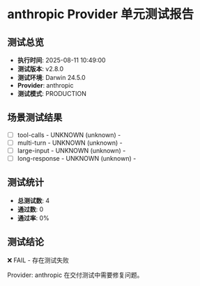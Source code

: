 # anthropic Provider 单元测试报告

## 测试总览
- **执行时间**: 2025-08-11 10:49:00
- **测试版本**: v2.8.0
- **测试环境**: Darwin 24.5.0
- **Provider**: anthropic
- **测试模式**: PRODUCTION

## 场景测试结果
- [ ] tool-calls - UNKNOWN (unknown) - 
- [ ] multi-turn - UNKNOWN (unknown) - 
- [ ] large-input - UNKNOWN (unknown) - 
- [ ] long-response - UNKNOWN (unknown) - 

## 测试统计
- **总测试数**: 4
- **通过数**: 0  
- **通过率**: 0%

## 测试结论
❌ FAIL - 存在测试失败

Provider: anthropic 在交付测试中需要修复问题。
